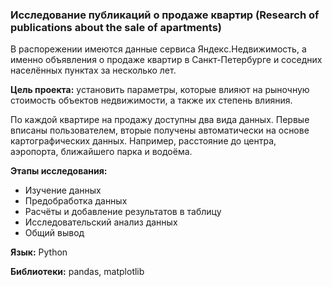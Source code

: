### Исследование публикаций о продаже квартир (Research of publications about the sale of apartments)

В распорежении имеются данные сервиса Яндекc.Недвижимость, а именно объявления о продаже квартир в Санкт-Петербурге и соседних населённых пунктах за несколько лет. 

**Цель проекта:** установить параметры, которые влияют на рыночную стоимость объектов недвижимости, а также их степень влияния.

По каждой квартире на продажу доступны два вида данных. Первые вписаны пользователем, вторые получены автоматически на основе картографических данных. Например, расстояние до центра, аэропорта, ближайшего парка и водоёма.

**Этапы исследования:**

* Изучение данных
* Предобработка данных
* Расчёты и добавление результатов в таблицу
* Исследовательский анализ данных
* Общий вывод

**Язык:** Python

**Библиотеки:** pandas, matplotlib
